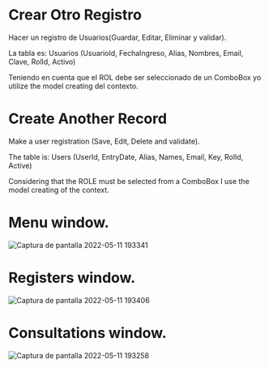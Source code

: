 # Crear Otro Registro

Hacer un registro de Usuarios(Guardar, Editar, Eliminar y validar).

La tabla es: Usuarios (UsuarioId, FechaIngreso, Alias, Nombres, Email, Clave, RolId, Activo)

Teniendo en cuenta que el ROL debe ser seleccionado de un ComboBox yo utilize the model creating del contexto.

# Create Another Record

Make a user registration (Save, Edit, Delete and validate).

The table is: Users (UserId, EntryDate, Alias, Names, Email, Key, RolId, Active)

Considering that the ROLE must be selected from a ComboBox I use the model creating of the context.

# Menu window.

![Captura de pantalla 2022-05-11 193341](https://user-images.githubusercontent.com/101652978/167964377-74c27c37-a2fe-40cf-acae-29215cdcba9d.png)

# Registers window.

![Captura de pantalla 2022-05-11 193406](https://user-images.githubusercontent.com/101652978/167964619-bc0e66dd-8ce4-4928-b587-7bc4542bee4f.png)

# Consultations window.

![Captura de pantalla 2022-05-11 193258](https://user-images.githubusercontent.com/101652978/167964650-6fb1dcb3-b998-457b-96dd-ee3af87b7290.png)

